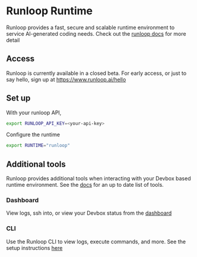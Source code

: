 # Runloop Runtime
Runloop provides a fast, secure and scalable runtime environment to service AI-generated
coding needs. Check out the [runloop docs](https://docs.runloop.ai/overview/what-is-runloop)
for more detail

## Access
Runloop is currently available in a closed beta. For early access, or
just to say hello, sign up at https://www.runloop.ai/hello

## Set up
With your runloop API,
```bash
export RUNLOOP_API_KEY=<your-api-key>
```

Configure the runtime
```bash
export RUNTIME="runloop"
```

## Additional tools
Runloop provides additional tools when interacting with your Devbox based
runtime environment. See the [docs](https://docs.runloop.ai/tools) for an up
to date list of tools.

### Dashboard
View logs, ssh into, or view your Devbox status from the [dashboard](https://dashboard.runloop.ai)

### CLI
Use the Runloop CLI to view logs, execute commands, and more.
See the setup instructions [here](https://docs.runloop.ai/tools/cli)
